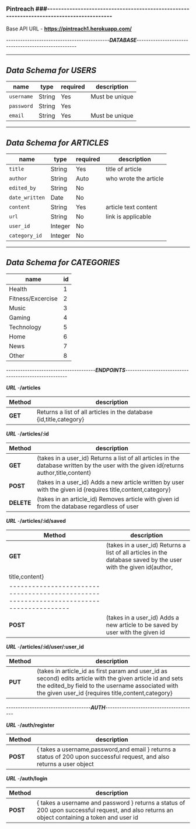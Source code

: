 ### Pintreach ###-----------------------------------------------------------------------------------------


Base API URL - **https://pintreach1.herokuapp.com/**



--------------------------------------------***DATABASE***----------------------------------------------------

------------------------
***Data Schema for USERS***
------------------------

| name         | type   | required | description            |
| ------------ | ------ | -------- | --------------         |                                                      
| `username`   | String | Yes      | Must be unique         |
| `password`   | String | Yes      |                        |
| `email`      | String | Yes      | Must be unique         |


------------------------
***Data Schema for ARTICLES***
------------------------


| name         | type   | required | description            |
| ------------ | ------ | -------- | --------------         |
| `title`      | String | Yes      | title of article       |
| `author`     | String | Auto     | who wrote the article  |
| `edited_by`  | String | No       |                        |
|`date_written`| Date   | No       |                        |
| `content`    | String | Yes      | article text content   |
| `url`        | String | No       | link is applicable     |
| `user_id`    | Integer| No       |                        |
| `category_id`| Integer| No       |                        |


------------------------
***Data Schema for CATEGORIES***
------------------------
| name            |id| 
| ------------    |--| 
| Health          | 1|
|Fitness/Excercise| 2| 
| Music           | 3| 
| Gaming          | 4|
| Technology      | 5| 
| Home            | 6| 
| News            | 7| 
| Other           | 8|          


--------------------------------------***ENDPOINTS***-----------------------------------------------------


***URL*** -**/articles**

| Method | description |
|--------|------------------------------------------------------------------|
|**GET** |Returns a list of all articles in the database {id,title,category}|









***URL*** -**/articles/:id**

| Method | description |
|--------|------------------------------------------------------------------|
|**GET** |(takes in a user_id) Returns a list of all articles in the database written by the user with the given id{returns author,title,content}|
|**POST**|(takes in a user_id) Adds a new article written by user with the given id {requires title,content,category} |
|**DELETE**|(takes in an article_id) Removes article with given id from the database regardless of user







***URL*** -**/articles/:id/saved**



| Method | description |
|--------|------------------------------------------------------------------|
|**GET** |(takes in a user_id) Returns a list of all articles in the database saved by the user with the given id{author,
title,content}|
|----------------------------------------------------------------------------------------|
|**POST**|(takes in a user_id) Adds a new article to be saved  by user with the given id |








***URL*** -**/articles/:id/user/:user_id**


| Method | description |
|--------|------------------------------------------------------------------|
|**PUT** |(takes in article_id as first param and  user_id as second) edits article with the given article id and sets the edited_by field to the username associated with the given user_id {requires title,content,category}|








------------------------------------***AUTH***---------------------------------------

***URL*** -**/auth/register**

| Method | description |
|--------|------------------------------------------------------------------|
|**POST** |{ takes a username,password,and email } returns a status of 200 upon successful request, and also returns a user object 

***URL*** -**/auth/login**

| Method | description|
|--------|------------------------------------------------------------------|
|**POST** |{ takes a username and password } returns a status of 200 upon successful request, and also returns an object containing a token and user id

